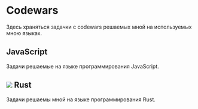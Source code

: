 # Codewars
Здесь храняться задачки с codewars решаемых мной на используемых мною языках.  
  
## JavaScript  
Задачи решаемые на языке программирования JavaScript.  
  
## <img src="https://cdn.svgporn.com/logos/rust.svg" /> Rust  
Задачи решаемы мной на языке программирования Rust.  
